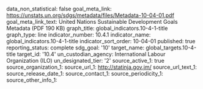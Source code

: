data_non_statistical: false
goal_meta_link: https://unstats.un.org/sdgs/metadata/files/Metadata-10-04-01.pdf
goal_meta_link_text: United Nations Sustainable Development Goals Metadata (PDF 190
  KB)
graph_title: global_indicators.10-4-1-title
graph_type: line
indicator_number: 10.4.1
indicator_name: global_indicators.10-4-1-title
indicator_sort_order: 10-04-01
published: true
reporting_status: complete
sdg_goal: '10'
target_name: global_targets.10-4-title
target_id: '10.4'
un_custodian_agency: International Labour Organization (ILO)
un_designated_tier: '2'
source_active_1: true
source_organization_1: 
source_url_1: http://statinja.gov.jm/
source_url_text_1: 
source_release_date_1: 
source_contact_1: 
source_periodicity_1: 
source_other_info_1: 